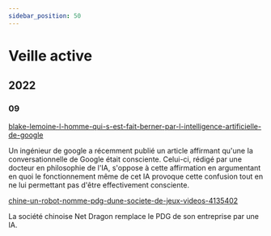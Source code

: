 ```yaml
---
sidebar_position: 50
---
```


# Veille active

## 2022

### 09

[blake-lemoine-l-homme-qui-s-est-fait-berner-par-l-intelligence-artificielle-de-google](https://www.latribune.fr/opinions/tribunes/blake-lemoine-l-homme-qui-s-est-fait-berner-par-l-intelligence-artificielle-de-google-927289.html)

Un ingénieur de google a récemment publié un article affirmant qu'une Ia conversationnelle de Google était consciente.
Celui-ci, rédigé par une docteur en philosophie de l'IA, s'oppose à cette affirmation en argumentant en quoi le fonctionnement même de cet IA provoque cette confusion tout en ne lui permettant pas d'être effectivement consciente.

[chine-un-robot-nomme-pdg-dune-societe-de-jeux-videos-4135402](https://www.europe1.fr/international/chine-un-robot-nomme-pdg-dune-societe-de-jeux-videos-4135402)

La société chinoise Net Dragon remplace le PDG de son entreprise par une IA.